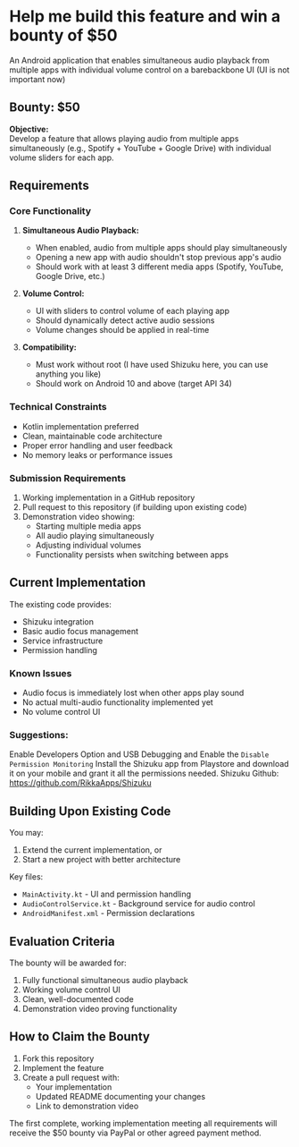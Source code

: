 # Help me build this feature and win a bounty of $50

An Android application that enables simultaneous audio playback from multiple apps with individual volume control on a barebackbone UI (UI is not important now)

## Bounty: $50

**Objective:**  
Develop a feature that allows playing audio from multiple apps simultaneously (e.g., Spotify + YouTube + Google Drive) with individual volume sliders for each app.

## Requirements

### Core Functionality
1. **Simultaneous Audio Playback:**
   - When enabled, audio from multiple apps should play simultaneously
   - Opening a new app with audio shouldn't stop previous app's audio
   - Should work with at least 3 different media apps (Spotify, YouTube, Google Drive, etc.)

2. **Volume Control:**
   - UI with sliders to control volume of each playing app
   - Should dynamically detect active audio sessions
   - Volume changes should be applied in real-time

3. **Compatibility:**
   - Must work without root (I have used Shizuku here, you can use anything you like)
   - Should work on Android 10 and above (target API 34)

### Technical Constraints
- Kotlin implementation preferred
- Clean, maintainable code architecture
- Proper error handling and user feedback
- No memory leaks or performance issues

### Submission Requirements
1. Working implementation in a GitHub repository
2. Pull request to this repository (if building upon existing code)
3. Demonstration video showing:
   - Starting multiple media apps
   - All audio playing simultaneously
   - Adjusting individual volumes
   - Functionality persists when switching between apps

## Current Implementation

The existing code provides:
- Shizuku integration
- Basic audio focus management
- Service infrastructure
- Permission handling

### Known Issues
- Audio focus is immediately lost when other apps play sound
- No actual multi-audio functionality implemented yet
- No volume control UI

### Suggestions:

Enable Developers Option and USB Debugging and Enable the `Disable Permission Monitoring`
Install the Shizuku app from Playstore and download it on your mobile and grant it all the permissions needed.
Shizuku Github: https://github.com/RikkaApps/Shizuku 

## Building Upon Existing Code

You may:
1. Extend the current implementation, or
2. Start a new project with better architecture

Key files:
- `MainActivity.kt` - UI and permission handling
- `AudioControlService.kt` - Background service for audio control
- `AndroidManifest.xml` - Permission declarations

## Evaluation Criteria

The bounty will be awarded for:
1. Fully functional simultaneous audio playback
2. Working volume control UI
3. Clean, well-documented code
4. Demonstration video proving functionality

## How to Claim the Bounty

1. Fork this repository
2. Implement the feature
3. Create a pull request with:
   - Your implementation
   - Updated README documenting your changes
   - Link to demonstration video

The first complete, working implementation meeting all requirements will receive the $50 bounty via PayPal or other agreed payment method.
